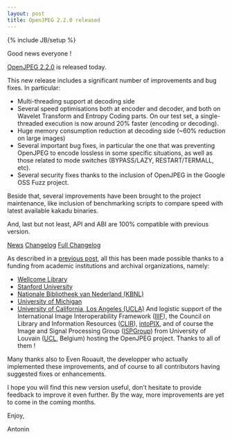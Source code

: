 ```yaml
---
layout: post
title: OpenJPEG 2.2.0 released
---
```

{% include JB/setup %}

Good news everyone !

[OpenJPEG 2.2.0](https://github.com/uclouvain/openjpeg/releases/tag/v2.2.0) is released today.

This new release includes a significant number of improvements and bug fixes. In particular:
- Multi-threading support at decoding side
- Several speed optimisations both at encoder and decoder, and both on Wavelet Transform and Entropy Coding parts. On our test set, a single-threaded execution is now around 20% faster (encoding or decoding).
- Huge memory consumption reduction at decoding side (~60% reduction on large images)
- Several important bug fixes, in particular the one that was preventing OpenJPEG to encode lossless in some specific situations, as well as those related to mode switches (BYPASS/LAZY, RESTART/TERMALL, etc).
- Several security fixes thanks to the inclusion of OpenJPEG in the Google OSS Fuzz project.

Beside that, several improvements have been brought to the project maintenance, like inclusion of benchmarking scripts to compare speed with latest available kakadu binaries.

And, last but not least, API and ABI are 100% compatible with previous version.

[News](https://github.com/uclouvain/openjpeg/blob/v2.2.0/NEWS.md)
[Changelog](https://github.com/uclouvain/openjpeg/blob/v2.2.0/CHANGELOG.md)
[Full Changelog](https://github.com/uclouvain/openjpeg/compare/v2.1.2...v2.2.0)

As described in a [previous post](http://www.openjpeg.org/2017/04/27/Faster-OpenJPEG-is-on-track), all this has been made possible thanks to a funding from academic institutions and archival organizations, namely:
- [Wellcome Library](https://wellcomelibrary.org/)
- [Stanford University](https://www.stanford.edu/)
- [Nationale Bibliotheek van Nederland (KBNL)](https://www.kb.nl/en)
- [University of Michigan](https://www.umich.edu/)
- [University of California, Los Angeles (UCLA)](http://www.ucla.edu/)
And logistic support of the International Image Interoperability Framework ([IIIF](http://iiif.io/)), the Council on Library and Information Resources ([CLIR](https://www.clir.org/)), [intoPIX](http://www.intopix.com), and of course the Image and Signal Processing Group ([ISPGroup](http://sites.uclouvain.be/ispgroup/index.php/Main/HomePage)) from University of Louvain ([UCL](https://uclouvain.be), Belgium) hosting the OpenJPEG project. Thanks to all of them !

Many thanks also to Even Rouault, the developper who actually implemented these improvements, and of course to all contributors having suggested fixes or enhancements.

I hope you will find this new version useful, don’t hesitate to provide feedback to improve it even further. By the way, more improvements are yet to come in the coming months. 

Enjoy,

Antonin
